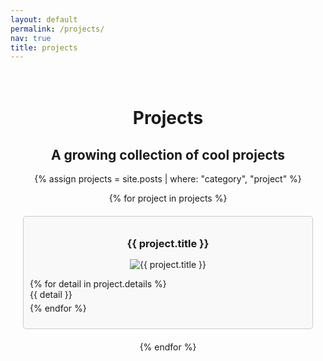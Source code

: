 ```yaml
---
layout: default
permalink: /projects/
nav: true
title: projects
---
```


<div class="projects-container" style="text-align: center;">

  <h1 class="projects-title">Projects</h1>
  <h2 class="projects-subtitle">A growing collection of cool projects</h2>

  {% assign projects = site.posts | where: "category", "project" %}
  <div class="projects-grid">
    {% for project in projects %}
      <div class="project-box">
        <h3 class="project-title">{{ project.title }}</h3>
        <img class="project-image" src="{{ project.image | relative_url }}" alt="{{ project.title }}" style="max-width: 100%; height: auto; margin: 0 auto;">
        <ul class="project-details">
          {% for detail in project.details %}
            <li>{{ detail }}</li>
          {% endfor %}
        </ul>
      </div>
    {% endfor %}
  </div>

</div>

<style>
  .projects-container {
    max-width: 1200px;
    margin: 0 auto;
    padding: 20px;
  }
  .projects-grid {
    display: grid;
    grid-template-columns: repeat(auto-fit, minmax(300px, 1fr));
    gap: 20px;
  }
  .project-box {
    border: 1px solid #ccc;
    padding: 10px;
    border-radius: 5px;
    background-color: #f9f9f9;
  }
  .project-title {
    margin-bottom: 15px;
  }
  .project-details {
    list-style: none;
    padding: 0;
    text-align: left;
  }
  .project-details li {
    margin-bottom: 5px;
  }
</style>
